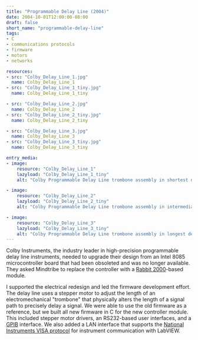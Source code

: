 ```yaml
---
title: "Programmable Delay Line (2004)"
date: 2004-10-01T12:00:00-08:00
draft: false
short_name: "programmable-delay-line"
tags: 
- C
- communications protocols
- firmware
- motors
- networks

resources:
- src: "Colby_Delay_Line_1.jpg"
  name: Colby_Delay_Line_1
- src: "Colby_Delay_Line_1_tiny.jpg"
  name: Colby_Delay_Line_1_tiny

- src: "Colby_Delay_Line_2.jpg"
  name: Colby_Delay_Line_2
- src: "Colby_Delay_Line_2_tiny.jpg"
  name: Colby_Delay_Line_2_tiny

- src: "Colby_Delay_Line_3.jpg"
  name: Colby_Delay_Line_3
- src: "Colby_Delay_Line_3_tiny.jpg"
  name: Colby_Delay_Line_3_tiny

entry_media:
- image:
    resource: "Colby_Delay_Line_1"
    lazyload: "Colby_Delay_Line_1_tiny"
    alt: "Colby Programmable Delay Line trombone assembly in shortest delay position"

- image:
    resource: "Colby_Delay_Line_2"
    lazyload: "Colby_Delay_Line_2_tiny"
    alt: "Colby Programmable Delay Line trombone assembly in intermediate delay position"

- image:
    resource: "Colby_Delay_Line_3"
    lazyload: "Colby_Delay_Line_3_tiny"
    alt: "Colby Programmable Delay Line trombone assembly in longest delay position"
---
```

Colby Instruments, the industry leader in high-precision programmable delay line instruments, needed to upgrade their design from an Intel 8085 microcontroller board that had been obsoleted and was no longer available. They asked Mindtribe to replace the controller with a [Rabbit 2000](https://www.digi.com/support/productdetail?pid=4667)-based module.

I supported the electrical redesign and led the firmware development effort. The delay line uses a stepper motor to adjust the length of an electromechanical "trombone" that physically alters the length of a signal path to precisely delay a signal. We were able to use the old firmware as a reference, but we built all new firmware in C for the new controller module. This included stepper motor drivers, an RS232-based user interfaces, and a [GPIB](https://en.wikipedia.org/wiki/IEEE-488) interface. We also added a LAN interface that supports the [National Instruments VISA protocol](https://www.ni.com/visa/) for instrument communication with LabVIEW.
